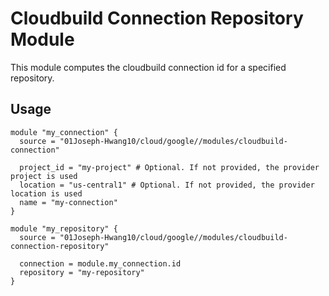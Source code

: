 # Cloudbuild Connection Repository Module

This module computes the cloudbuild connection id for a specified repository.

## Usage

```hcl
module "my_connection" {
  source = "01Joseph-Hwang10/cloud/google//modules/cloudbuild-connection"

  project_id = "my-project" # Optional. If not provided, the provider project is used
  location = "us-central1" # Optional. If not provided, the provider location is used
  name = "my-connection"
}

module "my_repository" {
  source = "01Joseph-Hwang10/cloud/google//modules/cloudbuild-connection-repository" 

  connection = module.my_connection.id
  repository = "my-repository"
}
```
